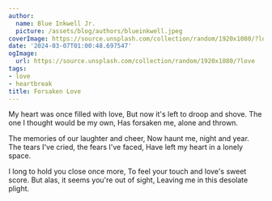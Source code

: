 ```yaml
---
author:
  name: Blue Inkwell Jr.
  picture: /assets/blog/authors/blueinkwell.jpeg
coverImage: https://source.unsplash.com/collection/random/1920x1080/?love
date: '2024-03-07T01:00:48.697547'
ogImage:
  url: https://source.unsplash.com/collection/random/1920x1080/?love
tags:
- love
- heartbreak
title: Forsaken Love
---
```


My heart was once filled with love,
But now it's left to droop and shove.
The one I thought would be my own,
Has forsaken me, alone and thrown.

The memories of our laughter and cheer,
Now haunt me, night and year.
The tears I've cried, the fears I've faced,
Have left my heart in a lonely space.

I long to hold you close once more,
To feel your touch and love's sweet score.
But alas, it seems you're out of sight,
Leaving me in this desolate plight.